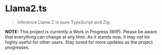 # Llama2.ts

> Inference Llama 2 in pure TypeScript and Zig.

**NOTE:** This project is currently a Work in Progress (WIP). Please be aware that everything can
change at any time. As it stands now, it may not be highly useful for other users. Stay tuned for
more updates as the project progresses.
